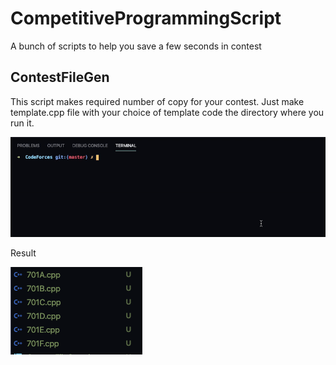 # CompetitiveProgrammingScript

A bunch of scripts to help you save a few seconds in contest

## ContestFileGen

This script makes required number of copy for your contest. Just make template.cpp file with your choice of template code the directory where you run it.

![ContestFileGen](https://github.com/yadavgaurav251/CompetitiveProgrammingScript/blob/master/Images%26GIF/ContestFileGen.gif)

Result 

![ContestFileGenResult](https://github.com/yadavgaurav251/CompetitiveProgrammingScript/blob/master/Images%26GIF/ContestFileGenResult.png)
